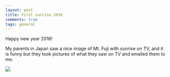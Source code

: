 ```yaml
---
layout: post
title: First sunrise 2016
comments: true
tags: general
---
```


Happy new year 2016!

My parents in Japan saw a nice image of Mt. Fuji with sunrise on TV, and it is funny but they took pictures of what they saw on TV and emailed them to me.

![](http://3.bp.blogspot.com/-ewNfgMxxNwc/VoWtdSw4FmI/AAAAAAAAAWU/DzcBNalJqdI/s1600/20160101065326.jpg)
